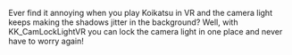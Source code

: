 Ever find it annoying when you play Koikatsu in VR and the camera light keeps making the shadows jitter in the background? Well, with KK_CamLockLightVR you can lock the camera light in one place and never have to worry again!
